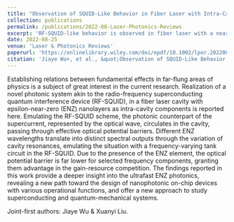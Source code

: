 ```yaml
---
title: "Observation of SQUID-Like Behavior in Fiber Laser with Intra-Cavity Epsilon-Near-Zero Effect"
collection: publications
permalink: /publications/2022-08-Laser-Photonics-Reviews
excerpt: 'RF-SQUID-like behavior is observed in fiber laser with a near-zero-permittivity intra-cavity element.'
date: 2022-08-25
venue: 'Laser & Photonics Reviews'
paperurl: 'https://onlinelibrary.wiley.com/doi/epdf/10.1002/lpor.202200487'
citation: 'Jiaye Wu+, et al., &quot;Observation of SQUID-Like Behavior in Fiber Laser with Intra-Cavity Epsilon-Near-Zero Effect.&quot; <i>Laser & Photonics Reviews</i>. 16(12): 2200487, (2022).'
---
```


Establishing relations between fundamental effects in far-flung areas of physics is a subject of great interest in the current research. Realization of a novel photonic system akin to the radio-frequency superconducting quantum interference device (RF-SQUID), in a fiber laser cavity with epsilon-near-zero (ENZ) nanolayers as intra-cavity components is reported here. Emulating the RF-SQUID scheme, the photonic counterpart of the supercurrent, represented by the optical wave, circulates in the cavity, passing through effective optical potential barriers. Different ENZ wavelengths translate into distinct spectral outputs through the variation of cavity resonances, emulating the situation with a frequency-varying tank circuit in the RF-SQUID. Due to the presence of the ENZ element, the optical potential barrier is far lower for selected frequency components, granting them advantage in the gain-resource competition. The findings reported in this work provide a deeper insight into the ultrafast ENZ photonics, revealing a new path toward the design of nanophotonic on-chip devices with various operational functions, and offer a new approach to study superconducting and quantum-mechanical systems.

Joint-first authors: Jiaye Wu & Xuanyi Liu.